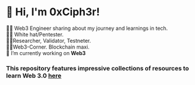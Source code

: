 <!-- Level 3: Add custom code -->
# 👋 Hi, I'm 0xCiph3r!
👨‍💻 Web3 Engineer sharing about my journey and learnings in tech.<br/>
👨‍💻 White hat/Pentester.<br/>
👨‍💻Researcher, Validator, Testneter.<br/>
👨‍💻Web3-Corner. Blockchain maxi.<br/>
🔭 I’m currently working on **Web3**<br/>

### This repository features impressive collections of resources to learn Web 3.0 [**here**](https://github.com/DZayee/DZayee/blob/main/asset)
